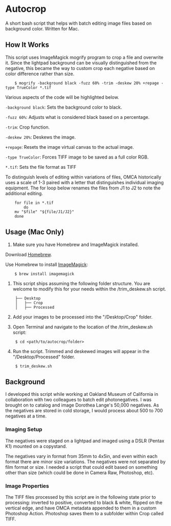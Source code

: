 # Autocrop
A short bash script that helps with batch editing image files based on background color. Written for Mac.

## How It Works
This script uses ImageMagick mogrify program to crop a file and overwrite it. Since the lightpad background can be visually distinguished from the negative, this became the way to custom crop each negative based on color difference rather than size. 

        $ mogrify -background black -fuzz 60% -trim -deskew 20% +repage -type TrueColor *.tif
  
Various aspects of the code will be highlighted below. 

`-background black`: Sets the background color to black. 

`-fuzz 60%`: Adjusts what is considered black based on a percentage. 

`-trim`: Crop function.

`-deskew 20%`: Deskews the image. 

`+repage`: Resets the image virtual canvas to the actual image.

`-type TrueColor`: Forces TIFF image to be saved as a full color RGB.

`*.tif`: Sets the file format as TIFF

To distinguish levels of editing within variations of files, OMCA historically uses a scale of 1-3 paired with a letter that distinguishes individual imaging equipment. The for loop below renames the files from J1 to J2 to note the additional editing. 

        for file in *.tif
            do
        mv "$file" "${file/J1/J2}"
        done

## Usage (Mac Only)
1. Make sure you have Homebrew and ImageMagick installed. 

Download [Homebrew](https://brew.sh/ "Homebrew"). 

Use Homebrew to install [ImageMagick](https://imagemagick.org/ "ImageMagick"):

        $ brew install imagemagick

1. This script ships assuming the following folder structure. You are welcome to modify this for your needs within the /trim_deskew.sh script.

        ├── Desktop
        │   ├── Crop
        │   ├── Processed

1. Add your images to be processed into the "/Desktop/Crop" folder.

1. Open Terminal and navigate to the location of the /trim_deskew.sh script:

        $ cd <path/to/autocrop/folder>

1. Run the script. Trimmed and deskewed images will appear in the "/Desktop/Processed" folder.

        $ trim_deskew.sh

## Background
I developed this script while working at Oakland Museum of California in collaboration with two colleagues to batch edit photonegatives. I was brought on to catalog and image Dorothea Lange's 50,000 negatives. As the negatives are stored in cold storage, I would process about 500 to 700 negatives at a time. 

### Imaging Setup
The negatives were staged on a lightpad and imaged using a DSLR (Pentax K1) mounted on a copystand. 

The negatives vary in format from 35mm to 4x5in, and even within each format there are minor size variations. The negatives were not separated by film format or size. I needed a script that could edit based on something other than size (which could be done in Camera Raw, Photoshop, etc).   

### Image Properties
The TIFF files processed by this script are in the following state prior to processing: inverted to positive, converted to black & white, flipped on the vertical edge, and have OMCA metadata appended to them in a custom Photoshop Action. Photoshop saves them to a subfolder within Crop called TIFF.   
